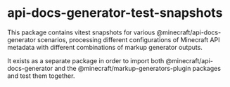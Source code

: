 # api-docs-generator-test-snapshots

This package contains vitest snapshots for various @minecraft/api-docs-generator scenarios, processing different configurations of Minecraft API metadata with different combinations of markup generator outputs.

It exists as a separate package in order to import both @minecraft/api-docs-generator and the @minecraft/markup-generators-plugin packages and test them together.
